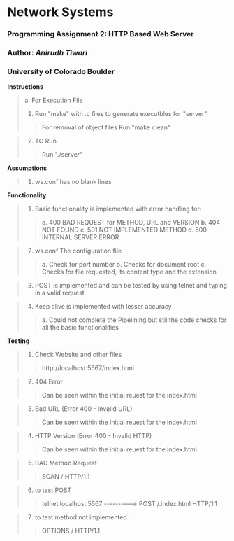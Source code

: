 # Network Systems
### Programming Assignment 2: HTTP Based Web Server
### Author: *Anirudh Tiwari*
### University of Colorado Boulder


**Instructions**

>a. For Execution File
>1. Run "make" with .c files to generate executbles for "server"
>>For removal of object files Run "make clean"

>2. TO Run
>>Run "./server"


**Assumptions**
>1. ws.conf has no blank lines

**Functionality**

>1. Basic functionality is implemented with error handling for:
>>a. 400 BAD REQUEST for METHOD, URL and VERSION
>>b. 404 NOT FOUND
>>c. 501 NOT IMPLEMENTED METHOD
>>d. 500 INTERNAL SERVER ERROR

>2. ws.conf The configuration file
>>a. Check for port number
>>b. Checks for document root
>>c. Checks for file requested, its content type and the extension

>3. POST is implemented and can be tested by using telnet and typing in a valid request

>4. Keep alive is implemented with lesser accuracy
>>a. Could not complete the Pipelining but stil the code checks for all the basic functionalities



**Testing**

>1. Check Website and other files
>> http://localhost:5567/index.html

>2. 404 Error
>> Can be seen within the initial reuest for the index.html

>3. Bad URL (Error 400 - Invalid URL)
>> Can be seen within the initial reuest for the index.html

>4. HTTP Version (Error 400 - Invalid HTTP)
>> Can be seen within the initial reuest for the index.html

>5. BAD Method Request
>> SCAN / HTTP/1.1

>6. to test POST
>> telnet localhost 5567 ---------> POST /.index.html HTTP/1.1

>7. to test method not implemented
>> OPTIONS / HTTP/1.1
